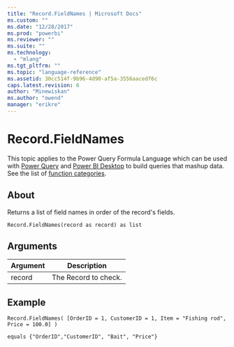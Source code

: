 ```yaml
---
title: "Record.FieldNames | Microsoft Docs"
ms.custom: ""
ms.date: "12/28/2017"
ms.prod: "powerbi"
ms.reviewer: ""
ms.suite: ""
ms.technology: 
  - "mlang"
ms.tgt_pltfrm: ""
ms.topic: "language-reference"
ms.assetid: 30cc514f-9b96-4d90-af5a-3556aacedf6c
caps.latest.revision: 6
author: "Minewiskan"
ms.author: "owend"
manager: "erikre"
---
```

# Record.FieldNames
This topic applies to the Power Query Formula Language which can be used with [Power Query](https://support.office.com/article/Introduction-to-Microsoft-Power-Query-for-Excel-6E92E2F4-2079-4E1F-BAD5-89F6269CD605) and [Power BI Desktop](http://go.microsoft.com/fwlink/p/?LinkId=618607) to build queries that mashup data. See the list of [function categories](https://msdn.microsoft.com/en-us/library/mt211003.aspx).  
  
## About  
Returns a list of field names in order of the record's fields.  
  
```  
Record.FieldNames(record as record) as list  
```  
  
## Arguments  
  
|Argument|Description|  
|------------|---------------|  
|record|The Record to check.|  
  
## Example  
  
```  
Record.FieldNames( [OrderID = 1, CustomerID = 1, Item = "Fishing rod", Price = 100.0] )  
```  
  
```  
equals {"OrderID","CustomerID", "Bait", "Price"}  
```  
